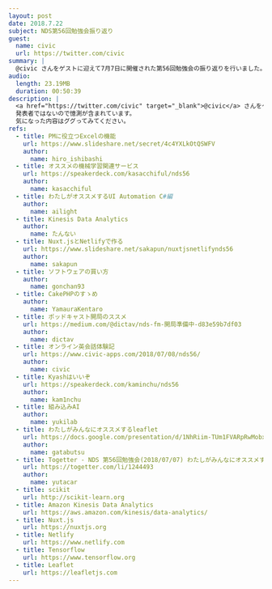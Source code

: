 ```yaml
---
layout: post
date: 2018.7.22
subject: NDS第56回勉強会振り返り
guest:
  name: civic
  url: https://twitter.com/civic
summary: |
  @civic さんをゲストに迎えて7月7日に開催された第56回勉強会の振り返りを行いました。
audio:
  length: 23.19MB
  duration: 00:50:39
description: |
  <a href="https://twitter.com/civic" target="_blank">@civic</a> さんをゲストにお迎えして 7月7日（土）に行われたNDS第56回勉強会<a href="http://nagaoka.techtalk.jp/no56" target="_blank">NDS第56回勉強会</a>について話しました。
  発表者ではないので憶測が含まれています。
  気になった内容はググってみてください。
refs:
  - title: PMに役立つExcelの機能
    url: https://www.slideshare.net/secret/4c4YXLkOtQSWFV
    author:
      name: hiro_ishibashi
  - title: オススメの機械学習関連サービス
    url: https://speakerdeck.com/kasacchiful/nds56
    author:
      name: kasacchiful
  - title: わたしがオススメするUI Automation C#編
    author:
      name: ailight
  - title: Kinesis Data Analytics
    author:
      name: たんない
  - title: Nuxt.jsとNetlifyで作る
    url: https://www.slideshare.net/sakapun/nuxtjsnetlifynds56
    author:
      name: sakapun
  - title: ソフトウェアの買い方
    author:
      name: gonchan93
  - title: CakePHPのすゝめ
    author:
      name: YamauraKentaro
  - title: ポッドキャスト開局のススメ
    url: https://medium.com/@dictav/nds-fm-開局準備中-d83e59b7df03
    author:
      name: dictav
  - title: オンライン英会話体験記
    url: https://www.civic-apps.com/2018/07/08/nds56/
    author:
      name: civic
  - title: Kyashはいいぞ
    url: https://speakerdeck.com/kaminchu/nds56
    author:
      name: kam1nchu
  - title: 組み込みAI 
    author:
      name: yukilab
  - title: わたしがみんなにオススメするleaflet
    url: https://docs.google.com/presentation/d/1NhRiim-TUm1FVARpRwMobxKAghFX6e3B0F2p-rA0u84/edit?usp=sharing
    author:
      name: gatabutsu
  - title: Togetter - NDS 第56回勉強会(2018/07/07) わたしがみんなにオススメする○○ Vol.2まとめ #nds56
    url: https://togetter.com/li/1244493
    author:
      name: yutacar
  - title: scikit
    url: http://scikit-learn.org
  - title: Amazon Kinesis Data Analytics
    url: https://aws.amazon.com/kinesis/data-analytics/
  - title: Nuxt.js
    url: https://nuxtjs.org
  - title: Netlify
    url: https://www.netlify.com
  - title: Tensorflow
    url: https://www.tensorflow.org
  - title: Leaflet
    url: https://leafletjs.com
---
```

